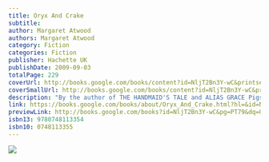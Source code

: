 ```yaml
---
title: Oryx And Crake
subtitle: 
author: Margaret Atwood
authors: Margaret Atwood
category: Fiction
categories: Fiction
publisher: Hachette UK
publishDate: 2009-09-03
totalPage: 229
coverUrl: http://books.google.com/books/content?id=NljT2Bn3Y-wC&printsec=frontcover&img=1&zoom=1&edge=curl&source=gbs_api
coverSmallUrl: http://books.google.com/books/content?id=NljT2Bn3Y-wC&printsec=frontcover&img=1&zoom=5&edge=curl&source=gbs_api
description: "By the author of THE HANDMAID'S TALE and ALIAS GRACE Pigs might not fly but they are strangely altered. So, for that matter, are wolves and racoons. A man, once named Jimmy, lives in a tree, wrapped in old bedsheets, now calls himself Snowman. The voice of Oryx, the woman he loved, teasingly haunts him. And the green-eyed Children of Crake are, for some reason, his responsibility. Praise for Oryx and Crake: 'In Jimmy, Atwood has created a great character: a tragic-comic artist of the future, part buffoon, part Orpheus. An adman who's a sad man; a jealous lover who's in perpetual mourning; a fantasist who can only remember the past' INDEPENDENT 'Gripping and remarkably imagined' LONDON REVIEW OF BOOKS"
link: https://books.google.com/books/about/Oryx_And_Crake.html?hl=&id=NljT2Bn3Y-wC
previewLink: http://books.google.com/books?id=NljT2Bn3Y-wC&pg=PT79&dq=Oryx&hl=&as_pt=BOOKS&cd=1&source=gbs_api
isbn13: 9780748113354
isbn10: 0748113355
---
```


![](http://books.google.com/books/content?id=NljT2Bn3Y-wC&printsec=frontcover&img=1&zoom=1&edge=curl&source=gbs_api)
